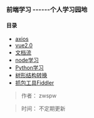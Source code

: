 ### 前端学习  ------个人学习园地



#### 目录

* [axios](https://github.com/zwspw/-study/blob/master/axios.md)
* [vue2.0](https://github.com/zwspw/-study/blob/master/vue2.0.md)
* [文档流](https://github.com/zwspw/-study/blob/master/%E6%96%87%E6%A1%A3%E6%B5%81%E5%AD%A6%E4%B9%A0.md)
* [node学习](https://github.com/zwspw/-study/blob/master/node%E5%AD%A6%E4%B9%A0.md)
* [Python学习](https://github.com/zwspw/-study/blob/master/Python%E5%AD%A6%E4%B9%A0.md)
* [树形结构转换](https://github.com/zwspw/-study/blob/master/%E6%A0%91%E5%BD%A2json%E8%BD%AC%E6%8D%A2.md)
* [抓包工具Fiddler](https://www.cnblogs.com/yyhh/p/5140852.html)












> 作者： zwspw 

> 时间： 不定期更新

